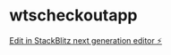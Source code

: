 # wtscheckoutapp

[Edit in StackBlitz next generation editor ⚡️](https://stackblitz.com/~/github.com/anothersysadmin/wtscheckoutapp)